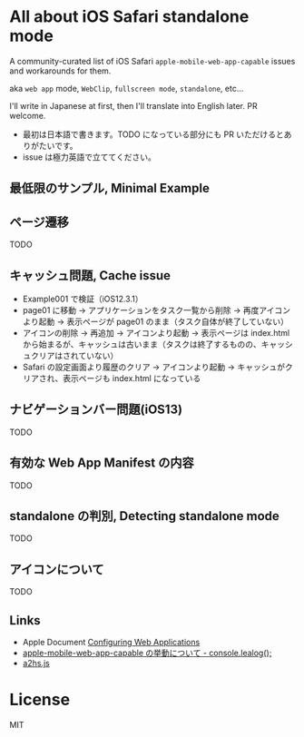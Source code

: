 # All about iOS Safari standalone mode

A community-curated list of iOS Safari `apple-mobile-web-app-capable` issues and workarounds for them.

aka `web app` mode, `WebClip`, `fullscreen mode`, `standalone`, etc...

I'll write in Japanese at first, then I'll translate into English later. PR welcome.

- 最初は日本語で書きます。TODO になっている部分にも PR いただけるとありがたいです。
- issue は極力英語で立ててください。

## 最低限のサンプル, Minimal Example

## ページ遷移

TODO

## キャッシュ問題, Cache issue

- Example001 で検証（iOS12.3.1）
- page01 に移動 → アプリケーションをタスク一覧から削除 → 再度アイコンより起動 → 表示ページが page01 のまま（タスク自体が終了していない）
- アイコンの削除 → 再追加 → アイコンより起動 → 表示ページは index.html から始まるが、キャッシュは古いまま（タスクは終了するものの、キャッシュクリアはされていない）
- Safari の設定画面より履歴のクリア → アイコンより起動 → キャッシュがクリアされ、表示ページも index.html になっている

## ナビゲーションバー問題(iOS13)

TODO

## 有効な Web App Manifest の内容

TODO

## standalone の判別, Detecting standalone mode

TODO

## アイコンについて

TODO

## Links

- Apple Document [Configuring Web Applications](https://developer.apple.com/library/archive/documentation/AppleApplications/Reference/SafariWebContent/ConfiguringWebApplications/ConfiguringWebApplications.html#//apple_ref/doc/uid/TP40002051-CH3-SW3)
- [apple-mobile-web-app-capable の挙動について - console.lealog();](https://lealog.hateblo.jp/entry/2013/09/11/204515)
- [a2hs.js](https://github.com/koddr/a2hs.js)

# License

MIT
